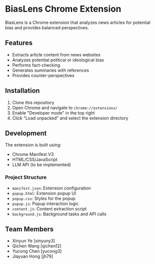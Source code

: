 # BiasLens Chrome Extension

BiasLens is a Chrome extension that analyzes news articles for potential bias and provides balanced perspectives.

## Features

- Extracts article content from news websites
- Analyzes potential political or ideological bias
- Performs fact-checking
- Generates summaries with references
- Provides counter-perspectives

## Installation

1. Clone this repository
2. Open Chrome and navigate to `chrome://extensions/`
3. Enable "Developer mode" in the top right
4. Click "Load unpacked" and select the extension directory

## Development

The extension is built using:
- Chrome Manifest V3
- HTML/CSS/JavaScript
- LLM API (to be implemented)

### Project Structure

- `manifest.json`: Extension configuration
- `popup.html`: Extension popup UI
- `popup.css`: Styles for the popup
- `popup.js`: Popup interaction logic
- `content.js`: Content extraction script
- `background.js`: Background tasks and API calls

## Team Members

- Xinyun Ye [xinyuny3]
- Qichen Wang [qichen12]
- Yucong Chen [yucong3]
- Jiayuan Hong [jh79]
